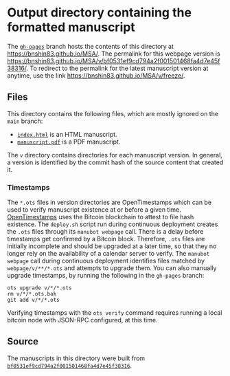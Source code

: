 # Output directory containing the formatted manuscript

The [`gh-pages`](https://github.com/bnshin83/MSA/tree/gh-pages) branch hosts the contents of this directory at <https://bnshin83.github.io/MSA/>.
The permalink for this webpage version is <https://bnshin83.github.io/MSA/v/bf0531ef9cd794a2f001501468fa4d7e45f38316/>.
To redirect to the permalink for the latest manuscript version at anytime, use the link <https://bnshin83.github.io/MSA/v/freeze/>.

## Files

This directory contains the following files, which are mostly ignored on the `main` branch:

+ [`index.html`](index.html) is an HTML manuscript.
+ [`manuscript.pdf`](manuscript.pdf) is a PDF manuscript.

The `v` directory contains directories for each manuscript version.
In general, a version is identified by the commit hash of the source content that created it.

### Timestamps

The `*.ots` files in version directories are OpenTimestamps which can be used to verify manuscript existence at or before a given time.
[OpenTimestamps](https://opentimestamps.org/) uses the Bitcoin blockchain to attest to file hash existence.
The `deploy.sh` script run during continuous deployment creates the `.ots` files through its `manubot webpage` call.
There is a delay before timestamps get confirmed by a Bitcoin block.
Therefore, `.ots` files are initially incomplete and should be upgraded at a later time, so that they no longer rely on the availability of a calendar server to verify.
The `manubot webpage` call during continuous deployment identifies files matched by `webpage/v/**/*.ots` and attempts to upgrade them.
You can also manually upgrade timestamps, by running the following in the `gh-pages` branch:

```shell
ots upgrade v/*/*.ots
rm v/*/*.ots.bak
git add v/*/*.ots
```

Verifying timestamps with the `ots verify` command requires running a local bitcoin node with JSON-RPC configured, at this time.

## Source

The manuscripts in this directory were built from
[`bf0531ef9cd794a2f001501468fa4d7e45f38316`](https://github.com/bnshin83/MSA/commit/bf0531ef9cd794a2f001501468fa4d7e45f38316).
